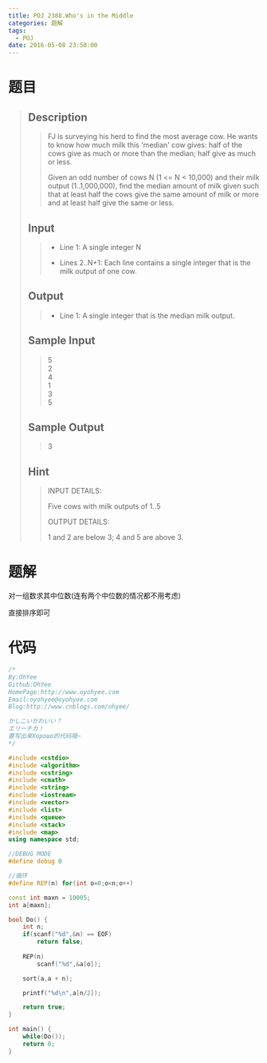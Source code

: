 ```yaml
---
title: POJ 2388.Who's in the Middle
categories: 题解
tags:
  - POJ
date: 2016-05-08 23:50:00
---
```


# 题目


> ## Description  
>   
> > FJ is surveying his herd to find the most average cow. He wants to know how much milk this 'median' cow gives: half of the cows give as much or more than the median; half give as much or less.   
> >   
> > Given an odd number of cows N (1 &lt;= N &lt; 10,000) and their milk output (1..1,000,000), find the median amount of milk given such that at least half the cows give the same amount of milk or more and at least half give the same or less.  
>   
> ## Input  
>   
> > * Line 1: A single integer N   
> >   
> > * Lines 2..N+1: Each line contains a single integer that is the milk output of one cow.  
>   
> ## Output  
>   
> > * Line 1: A single integer that is the median milk output.  
>   
> ## Sample Input  
>   
> > 5  
> > 2  
> > 4  
> > 1  
> > 3  
> > 5  
>    
> ## Sample Output  
>   
> > 3  
>   
> ## Hint  
>   
> > INPUT DETAILS:   
> >   
> > Five cows with milk outputs of 1..5   
> >   
> > OUTPUT DETAILS:   
> >   
> > 1 and 2 are below 3; 4 and 5 are above 3.  

# 题解

对一组数求其中位数(连有两个中位数的情况都不用考虑)

直接排序即可

  
# 代码

```cpp
/*
By:OhYee
Github:OhYee
HomePage:http://www.oyohyee.com
Email:oyohyee@oyohyee.com
Blog:http://www.cnblogs.com/ohyee/

かしこいかわいい？
エリーチカ！
要写出来Хорошо的代码哦~
*/

#include <cstdio>
#include <algorithm>
#include <cstring>
#include <cmath>
#include <string>
#include <iostream>
#include <vector>
#include <list>
#include <queue>
#include <stack>
#include <map>
using namespace std;

//DEBUG MODE
#define debug 0

//循环
#define REP(n) for(int o=0;o<n;o++)

const int maxn = 10005;
int a[maxn];

bool Do() {
    int n;
    if(scanf("%d",&n) == EOF)
        return false;
    
    REP(n)
        scanf("%d",&a[o]);

    sort(a,a + n);

    printf("%d\n",a[n/2]);

    return true;
}

int main() {
    while(Do());
    return 0;
}
```